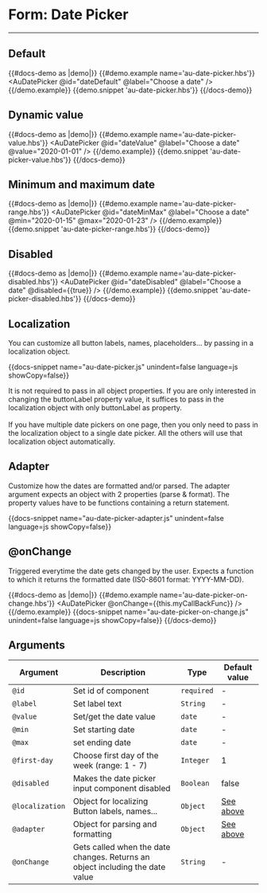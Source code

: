 # Form: Date Picker

---


## Default 

{{#docs-demo as |demo|}}
  {{#demo.example name='au-date-picker.hbs'}}
    <AuDatePicker @id="dateDefault" @label="Choose a date" />
  {{/demo.example}}
  {{demo.snippet 'au-date-picker.hbs'}}
{{/docs-demo}}

## Dynamic value

{{#docs-demo as |demo|}}
  {{#demo.example name='au-date-picker-value.hbs'}}
    <AuDatePicker @id="dateValue" @label="Choose a date" @value="2020-01-01" />
  {{/demo.example}}
  {{demo.snippet 'au-date-picker-value.hbs'}}
{{/docs-demo}}

## Minimum and maximum date

{{#docs-demo as |demo|}}
  {{#demo.example name='au-date-picker-range.hbs'}}
    <AuDatePicker  @id="dateMinMax" @label="Choose a date" @min="2020-01-15" @max="2020-01-23" />
  {{/demo.example}}
  {{demo.snippet 'au-date-picker-range.hbs'}}
{{/docs-demo}}

## Disabled

{{#docs-demo as |demo|}}
  {{#demo.example name='au-date-picker-disabled.hbs'}}
    <AuDatePicker  @id="dateDisabled" @label="Choose a date" @disabled={{true}} />
  {{/demo.example}}
  {{demo.snippet 'au-date-picker-disabled.hbs'}}
{{/docs-demo}}

## Localization

You can customize all button labels, names, placeholders... by passing in a localization object.

{{docs-snippet name="au-date-picker.js" unindent=false language=js showCopy=false}}

It is not required to pass in all object properties. If you are only interested in changing the buttonLabel property value, it suffices to pass in the localization object with only buttonLabel as property. <br> <br>
If you have multiple date pickers on one page, then you only need to pass in the localization object to a single date picker. All the others will use that localization object automatically. 

## Adapter

Customize how the dates are formatted and/or parsed. The adapter argument expects an object with 2 properties (parse & format). The property values have to be functions containing a return statement.

{{docs-snippet name="au-date-picker-adapter.js" unindent=false language=js showCopy=false}}


## @onChange

Triggered everytime the date gets changed by the user. Expects a function to which it returns the formatted date (IS0-8601 format: YYYY-MM-DD).

{{#docs-demo as |demo|}}
  {{#demo.example name='au-date-picker-on-change.hbs'}}
    <AuDatePicker  @onChange={{this.myCallBackFunc}} />
  {{/demo.example}}
  {{docs-snippet name="au-date-picker-on-change.js" unindent=false language=js showCopy=false}}
{{/docs-demo}}


## Arguments

| Argument      | Description | Type | Default value |
| ------------- | ----------- | ---- | ------------- |
| `@id` | Set id of component  | `required` | - |
| `@label` | Set label text  | `String` | - |
| `@value` | Set/get the date value  | `date` | - |
| `@min` | Set starting date | `date` | - |
| `@max` | set ending date | `date` | - |
| `@first-day` | Choose first day of the week (range: 1 - 7) | `Integer` | 1 |
| `@disabled` | Makes the date picker input component disabled | `Boolean` | false |
| `@localization` | Object for localizing Button labels, names... | `Object` | [See above](#localization) |
| `@adapter` | Object for parsing and formatting | `Object` | [See above](#adapter) |
| `@onChange`| Gets called when the date changes. Returns an object including the date value | `String` | - |

